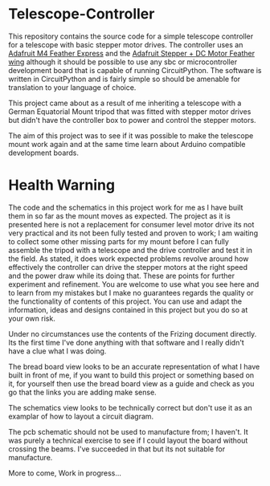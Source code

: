 # Telescope-Controller
This repository contains the source code for a simple telescope controller for a telescope with basic stepper motor drives. The controller uses an [Adafruit M4 Feather Express](https://learn.adafruit.com/adafruit-feather-m4-express-atsamd51/overview) 
and the [Adafruit Stepper + DC Motor Feather wing](https://learn.adafruit.com/adafruit-stepper-dc-motor-featherwing) although it should be possible to use any sbc or microcontroller 
development board that is capable of running CircuitPython. The software is written in CircuitPython and is fairly simple so should be amenable for translation to your language of choice. 

This project came about as a result of me inheriting a telescope with a German Equatorial Mount tripod that was fitted with stepper motor drives but didn't have the controller box to power and control the stepper motors. 

The aim of this project was to see if it was possible to make the telescope mount work again and at the same time learn about Arduino compatible development boards. 

# Health Warning
The code and the schematics in this project work for me as I have built them in so far as the mount moves as expected. The project as it is presented here is not a replacement for consumer level motor drive its not very practical and its not been fully tested and proven to work; I am
waiting to collect some other missing parts for my mount before I can fully assemble the tripod with a telescope and the drive controller and test it in the field. As stated, it does work expected problems revolve around how effectively the controller can drive the
stepper motors at the right speed and the power draw while its doing that. These are points for further experiment and refinement. You are welcome to use what you see here and to learn from my mistakes but I make no guarantees regards the quality or the functionality of contents of this project. You can use and adapt the information,
ideas and designs contained in this project but you do so at your own risk.

Under no circumstances use the contents of the Frizing document directly. Its the first time I've done anything with that software and I really didn't have a clue what I was doing. 

The bread board view looks to be an accurate representation of what I have built in front of me, if you want to build this project or something based on it, for yourself then use the bread board view as a guide and check as you go that the links you are adding make sense. 

The schematics view looks to be technically correct but don't use it as an examplar of how to layout a circuit diagram. 

The pcb schematic should not be used to manufacture from; I haven't. It was purely a technical exercise to see if I could layout the board without crossing the beams. I've succeeded in that but its not suitable for manufacture. 

More to come, Work in progress... 
